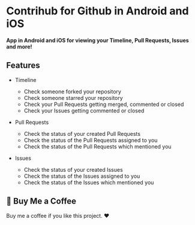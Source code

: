 # Contrihub for Github in Android and iOS

**App in Android and iOS for viewing your Timeline, Pull Requests, Issues and more!**

## Features

- Timeline

    - Check someone forked your repository
    - Check someone starred your repository
    - Check your Pull Requests getting merged, commented or closed
    - Check your Issues getting commented or closed

- Pull Requests

    - Check the status of your created Pull Requests
    - Check the status of the Pull Requests assigned to you
    - Check the status of the Pull Requests which mentioned you

- Issues

    - Check the status of your created Issues
    - Check the status of the Issues assigned to you
    - Check the status of the Issues which mentioned you

## :sparkling_heart: Buy Me a Coffee

Buy me a coffee if you like this project. :heart:
